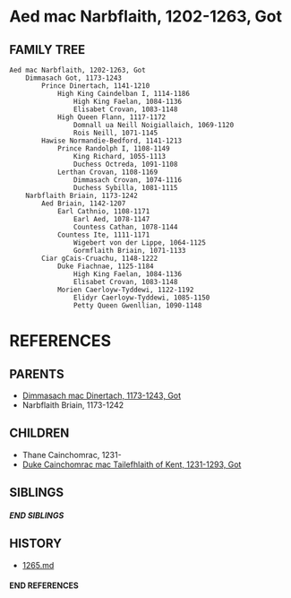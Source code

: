 # Aed mac Narbflaith, 1202-1263, Got

## FAMILY TREE

```
Aed mac Narbflaith, 1202-1263, Got
    Dimmasach Got, 1173-1243
        Prince Dinertach, 1141-1210
            High King Caindelban I, 1114-1186
                High King Faelan, 1084-1136
                Elisabet Crovan, 1083-1148
            High Queen Flann, 1117-1172
                Domnall ua Neill Noigiallaich, 1069-1120
                Rois Neill, 1071-1145
        Hawise Normandie-Bedford, 1141-1213
            Prince Randolph I, 1108-1149
                King Richard, 1055-1113
                Duchess Octreda, 1091-1108
            Lerthan Crovan, 1108-1169
                Dimmasach Crovan, 1074-1116
                Duchess Sybilla, 1081-1115
    Narbflaith Briain, 1173-1242
        Aed Briain, 1142-1207
            Earl Cathnio, 1108-1171
                Earl Aed, 1078-1147
                Countess Cathan, 1078-1144
            Countess Ite, 1111-1171
                Wigebert von der Lippe, 1064-1125
                Gormflaith Briain, 1071-1133
        Ciar gCais-Cruachu, 1148-1222
            Duke Fiachnae, 1125-1184
                High King Faelan, 1084-1136
                Elisabet Crovan, 1083-1148
            Morien Caerloyw-Tyddewi, 1122-1192
                Elidyr Caerloyw-Tyddewi, 1085-1150
                Petty Queen Gwenllian, 1090-1148
```


# REFERENCES

## PARENTS 
* [Dimmasach mac Dinertach, 1173-1243, Got](p/dimmasach_mac_dinertach_1173.md)
* Narbflaith Briain, 1173-1242

## CHILDREN 
* Thane Cainchomrac, 1231-
* [Duke Cainchomrac mac Tailefhlaith of Kent, 1231-1293, Got](p/cainchomrac_tailefhlaith_1231.md)

## SIBLINGS

##### END SIBLINGS  
## HISTORY
* [1265.md](../h/1265.md)

#### END REFERENCES

